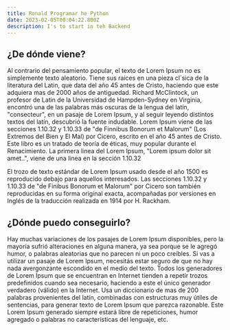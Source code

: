 ```yaml
---
title: Ronald Programar he Python
date: 2023-02-05T00:04:22.800Z
description: I's to start in teh Backend
---
```

<!--StartFragment-->

## ¿De dónde viene?

Al contrario del pensamiento popular, el texto de Lorem Ipsum no es simplemente texto aleatorio. Tiene sus raices en una pieza cl´sica de la literatura del Latin, que data del año 45 antes de Cristo, haciendo que este adquiera mas de 2000 años de antiguedad. Richard McClintock, un profesor de Latin de la Universidad de Hampden-Sydney en Virginia, encontró una de las palabras más oscuras de la lengua del latín, "consecteur", en un pasaje de Lorem Ipsum, y al seguir leyendo distintos textos del latín, descubrió la fuente indudable. Lorem Ipsum viene de las secciones 1.10.32 y 1.10.33 de "de Finnibus Bonorum et Malorum" (Los Extremos del Bien y El Mal) por Cicero, escrito en el año 45 antes de Cristo. Este libro es un tratado de teoría de éticas, muy popular durante el Renacimiento. La primera linea del Lorem Ipsum, "Lorem ipsum dolor sit amet..", viene de una linea en la sección 1.10.32

El trozo de texto estándar de Lorem Ipsum usado desde el año 1500 es reproducido debajo para aquellos interesados. Las secciones 1.10.32 y 1.10.33 de "de Finibus Bonorum et Malorum" por Cicero son también reproducidas en su forma original exacta, acompañadas por versiones en Inglés de la traducción realizada en 1914 por H. Rackham.

## ¿Dónde puedo conseguirlo?

Hay muchas variaciones de los pasajes de Lorem Ipsum disponibles, pero la mayoría sufrió alteraciones en alguna manera, ya sea porque se le agregó humor, o palabras aleatorias que no parecen ni un poco creíbles. Si vas a utilizar un pasaje de Lorem Ipsum, necesitás estar seguro de que no hay nada avergonzante escondido en el medio del texto. Todos los generadores de Lorem Ipsum que se encuentran en Internet tienden a repetir trozos predefinidos cuando sea necesario, haciendo a este el único generador verdadero (válido) en la Internet. Usa un diccionario de mas de 200 palabras provenientes del latín, combinadas con estructuras muy útiles de sentencias, para generar texto de Lorem Ipsum que parezca razonable. Este Lorem Ipsum generado siempre estará libre de repeticiones, humor agregado o palabras no características del lenguaje, etc.

<!--EndFragment-->
